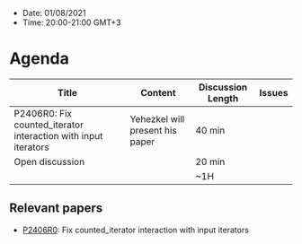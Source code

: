 * Date: 01/08/2021
* Time: 20:00-21:00 GMT+3

# Agenda

| Title | Content | Discussion Length | Issues       |
|----------|-------------|-------------|----------------|
|  P2406R0: Fix counted_iterator interaction with input iterators | Yehezkel will present his paper | 40 min |   |
| Open discussion |                                                | 20 min  |   |
|                             |                                                                                                 | ~1H         |   |

## Relevant papers
- [P2406R0](http://wg21.link/p2406r0): Fix counted_iterator interaction with input iterators
